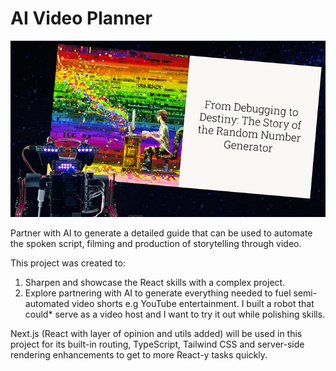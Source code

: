 # AI Video Planner

![Hello](automated-video-thoughts.jpg)

Partner with AI to generate a detailed guide that can be used to automate the spoken script, filming and production of storytelling through video.

This project was created to:

1. Sharpen and showcase the React skills with a complex project.
2. Explore partnering with AI to generate everything needed to fuel semi-automated video shorts e.g YouTube entertainment. I built a robot that could* serve as a video host and I want to try it out while polishing skills.

Next.js (React with layer of opinion and utils added) will be used in this project for its built-in routing, TypeScript, Tailwind CSS and server-side rendering enhancements to get to more React-y tasks quickly.